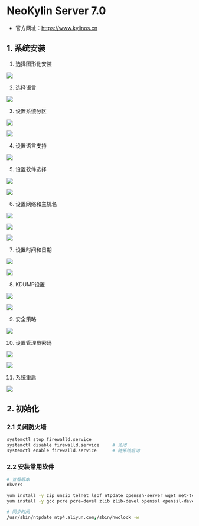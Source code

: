 # NeoKylin Server 7.0

- 官方网址：https://www.kylinos.cn

## 1. 系统安装

1. 选择图形化安装

![](../../assets/_images/deploy/neokylin/1.png)

2. 选择语言

![](../../assets/_images/deploy/neokylin/2.png)

3. 设置系统分区

![](../../assets/_images/deploy/neokylin/3.png)

![](../../assets/_images/deploy/neokylin/3_1.png)

4. 设置语言支持

![](../../assets/_images/deploy/neokylin/4.png)

5. 设置软件选择

![](../../assets/_images/deploy/neokylin/5.png)

![](../../assets/_images/deploy/neokylin/5_1.png)

6. 设置网络和主机名

![](../../assets/_images/deploy/neokylin/6.png)

![](../../assets/_images/deploy/neokylin/6_1.png)

![](../../assets/_images/deploy/neokylin/6_2.png)

7. 设置时间和日期

![](../../assets/_images/deploy/neokylin/7.png)

![](../../assets/_images/deploy/neokylin/7_1.png)

8. KDUMP设置

![](../../assets/_images/deploy/neokylin/8.png)

![](../../assets/_images/deploy/neokylin/8_1.png)

9. 安全策略

![](../../assets/_images/deploy/neokylin/9.png)

10. 设置管理员密码

![](../../assets/_images/deploy/neokylin/10.png)

![](../../assets/_images/deploy/neokylin/10_1.png)

11. 系统重启

![](../../assets/_images/deploy/neokylin/11.png)


## 2. 初始化

### 2.1 关闭防火墙

```bash
systemctl stop firewalld.service
systemctl disable firewalld.service     # 关闭
systemctl enable firewalld.service      # 随系统启动
```


### 2.2 安装常用软件

```bash
# 查看版本
nkvers  

yum install -y zip unzip telnet lsof ntpdate openssh-server wget net-tools.x86_64
yum install -y gcc pcre pcre-devel zlib zlib-devel openssl openssl-devel

# 同步时间
/usr/sbin/ntpdate ntp4.aliyun.com;/sbin/hwclock -w      

```

